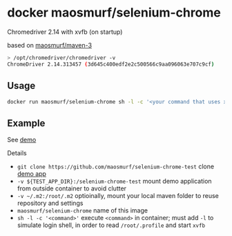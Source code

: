 # docker maosmurf/selenium-chrome

Chromedriver 2.14 with xvfb (on startup)

based on [maosmurf/maven-3](../maven-3)

```bash
> /opt/chromedriver/chromedriver -v
ChromeDriver 2.14.313457 (3d645c400edf2e2c500566c9aa096063e707c9cf)
```

## Usage

```bash
docker run maosmurf/selenium-chrome sh -l -c '<your command that uses xvfb'
```

## Example 

See [demo](demo.sh)

Details

* `git clone https://github.com/maosmurf/selenium-chrome-test` clone [demo app](https://github.com/maosmurf/selenium-chrome-test)
* `-v ${TEST_APP_DIR}:/selenium-chrome-test` mount demo application from outside container to avoid clutter
* `-v ~/.m2:/root/.m2` optioinally, mount your local maven folder to reuse repository and settings  
* `maosmurf/selenium-chrome` name of this image  
* `sh -l -c '<command>'` execute `<command>` in container; must add `-l` to simulate login shell, 
in order to read `/root/.profile` and start `xvfb`  
